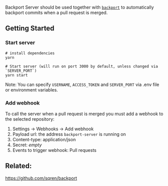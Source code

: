 Backport Server should be used together with [`backport`](https://github.com/sqren/backport) to automatically backport commits when a pull request is merged.

## Getting Started

### Start server

```
# install dependencies
yarn

# Start server (will run on port 3000 by default, unless changed via `SERVER_PORT`)
yarn start
```

Note: You can specify `USERNAME`, `ACCESS_TOKEN` and `SERVER_PORT` via .env file or environment variables.

### Add webhook

To call the server when a pull request is merged you must add a webhook to the selected repository:

1. Settings -> Webhooks -> Add webhook
2. Payload url: the address `backport-server` is running on
3. Content-type: application/json
4. Secret: _empty_
5. Events to trigger webhook: Pull requests

## Related:

https://github.com/sqren/backport
